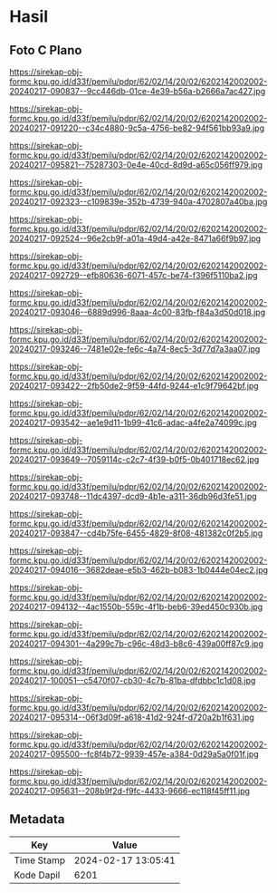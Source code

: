 # Hasil

## Foto C Plano

https://sirekap-obj-formc.kpu.go.id/d33f/pemilu/pdpr/62/02/14/20/02/6202142002002-20240217-090837--9cc446db-01ce-4e39-b56a-b2666a7ac427.jpg

https://sirekap-obj-formc.kpu.go.id/d33f/pemilu/pdpr/62/02/14/20/02/6202142002002-20240217-091220--c34c4880-9c5a-4756-be82-94f561bb93a9.jpg

https://sirekap-obj-formc.kpu.go.id/d33f/pemilu/pdpr/62/02/14/20/02/6202142002002-20240217-095821--75287303-0e4e-40cd-8d9d-a65c056ff979.jpg

https://sirekap-obj-formc.kpu.go.id/d33f/pemilu/pdpr/62/02/14/20/02/6202142002002-20240217-092323--c109839e-352b-4739-940a-4702807a40ba.jpg

https://sirekap-obj-formc.kpu.go.id/d33f/pemilu/pdpr/62/02/14/20/02/6202142002002-20240217-092524--96e2cb9f-a01a-49d4-a42e-8471a66f9b97.jpg

https://sirekap-obj-formc.kpu.go.id/d33f/pemilu/pdpr/62/02/14/20/02/6202142002002-20240217-092729--efb80636-6071-457c-be74-f396f5110ba2.jpg

https://sirekap-obj-formc.kpu.go.id/d33f/pemilu/pdpr/62/02/14/20/02/6202142002002-20240217-093046--6889d996-8aaa-4c00-83fb-f84a3d50d018.jpg

https://sirekap-obj-formc.kpu.go.id/d33f/pemilu/pdpr/62/02/14/20/02/6202142002002-20240217-093246--7481e02e-fe6c-4a74-8ec5-3d77d7a3aa07.jpg

https://sirekap-obj-formc.kpu.go.id/d33f/pemilu/pdpr/62/02/14/20/02/6202142002002-20240217-093422--2fb50de2-9f59-44fd-9244-e1c9f79642bf.jpg

https://sirekap-obj-formc.kpu.go.id/d33f/pemilu/pdpr/62/02/14/20/02/6202142002002-20240217-093542--ae1e9d11-1b99-41c6-adac-a4fe2a74099c.jpg

https://sirekap-obj-formc.kpu.go.id/d33f/pemilu/pdpr/62/02/14/20/02/6202142002002-20240217-093649--7059114c-c2c7-4f39-b0f5-0b401718ec62.jpg

https://sirekap-obj-formc.kpu.go.id/d33f/pemilu/pdpr/62/02/14/20/02/6202142002002-20240217-093748--11dc4397-dcd9-4b1e-a311-36db96d3fe51.jpg

https://sirekap-obj-formc.kpu.go.id/d33f/pemilu/pdpr/62/02/14/20/02/6202142002002-20240217-093847--cd4b75fe-6455-4829-8f08-481382c0f2b5.jpg

https://sirekap-obj-formc.kpu.go.id/d33f/pemilu/pdpr/62/02/14/20/02/6202142002002-20240217-094016--3682deae-e5b3-462b-b083-1b0444e04ec2.jpg

https://sirekap-obj-formc.kpu.go.id/d33f/pemilu/pdpr/62/02/14/20/02/6202142002002-20240217-094132--4ac1550b-559c-4f1b-beb6-39ed450c930b.jpg

https://sirekap-obj-formc.kpu.go.id/d33f/pemilu/pdpr/62/02/14/20/02/6202142002002-20240217-094301--4a299c7b-c96c-48d3-b8c6-439a00ff87c9.jpg

https://sirekap-obj-formc.kpu.go.id/d33f/pemilu/pdpr/62/02/14/20/02/6202142002002-20240217-100051--c5470f07-cb30-4c7b-81ba-dfdbbc1c1d08.jpg

https://sirekap-obj-formc.kpu.go.id/d33f/pemilu/pdpr/62/02/14/20/02/6202142002002-20240217-095314--06f3d09f-a618-41d2-924f-d720a2b1f631.jpg

https://sirekap-obj-formc.kpu.go.id/d33f/pemilu/pdpr/62/02/14/20/02/6202142002002-20240217-095500--fc8f4b72-9939-457e-a384-0d29a5a0f01f.jpg

https://sirekap-obj-formc.kpu.go.id/d33f/pemilu/pdpr/62/02/14/20/02/6202142002002-20240217-095631--208b9f2d-f9fc-4433-9666-ec118f45ff11.jpg


## Metadata

| Key        | Value               |
| ---------- | ------------------- |
| Time Stamp | 2024-02-17 13:05:41 |
| Kode Dapil | 6201                |



